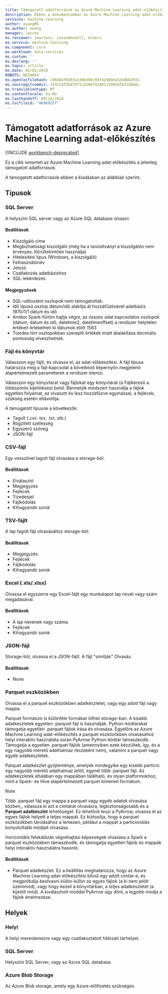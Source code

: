 ```yaml
---
title: Támogatott adatforrások az Azure Machine Learning adat-előkészítési elérhető |} A Microsoft Docs
description: Ebben a dokumentumban az Azure Machine Learning adat-előkészítési érhető el a támogatott adatforrások teljes listája.
services: machine-learning
author: euangMS
ms.author: euang
manager: lanceo
ms.reviewer: jmartens, jasonwhowell, mldocs
ms.service: machine-learning
ms.component: core
ms.workload: data-services
ms.custom: ''
ms.devlang: ''
ms.topic: article
ms.date: 02/01/2018
ROBOTS: NOINDEX
ms.openlocfilehash: c4686bf01031e30bd9dc94f42d80da524db82931
ms.sourcegitcommit: 32d218f5bd74f1cd106f4248115985df631d0a8c
ms.translationtype: MT
ms.contentlocale: hu-HU
ms.lasthandoff: 09/24/2018
ms.locfileid: "46969257"
---
```

# <a name="supported-data-sources-for-azure-machine-learning-data-preparation"></a>Támogatott adatforrások az Azure Machine Learning adat-előkészítés 

[!INCLUDE [workbench-deprecated](../../../includes/aml-deprecating-preview-2017.md)] 

Ez a cikk ismerteti az Azure Machine Learning adat-előkészítés a jelenleg támogatott adatforrások.

A támogatott adatforrások ebben a kiadásban az alábbiak szerint.

## <a name="types"></a>Típusok 

### <a name="sql-server"></a>SQL Server
A helyszíni SQL server vagy az Azure SQL database olvasni.

#### <a name="options"></a>Beállítások
- Kiszolgáló címe
- Megbízhatósági kiszolgáló (még ha a tanúsítványt a kiszolgálón nem érvényes. Körültekintően használja)
- Hitelesítési típus (Windows, a kiszolgáló)
- Felhasználónév
- Jelszó
- Csatlakozás adatbázishoz
- SQL-lekérdezés

#### <a name="notes"></a>Megjegyzések
- SQL-változatot oszlopok nem támogatottak.
- Idő típusú oszlop dátum/idő alakítja át hozzáfűzésével adatbázis 1970/1/1 dátum és idő
- Amikor Spark-fürtön hajtja végre, az összes adat kapcsolatos oszlopok (dátum, dátum és idő, datetime2, datetimeoffset) a rendszer helytelen értékeit értékelheti ki dátumok előtt 1583
- Tizedes tört oszlopokban szereplő értékek miatt átalakítása decimális pontosság elveszhetnek.

### <a name="directory-vs-file"></a>Fájl és könyvtár
Válasszon egy fájlt, és olvassa el, az adat-előkészítési. A fájl típusa határozza meg a fájl-kapcsolat a következő képernyőn megjelenő alapértelmezett paraméterek a rendszer elemzi.

Válasszon egy könyvtárat vagy fájlokat egy könyvtárat (a Fájlkereső a többszörös kijelöléses) belül. Bármelyik módszert használja a fájlok egyetlen folyamat, az olvasott és lesz hozzáfűzve egymással, a fejlécek, szükség esetén eltávolítja.

A támogatott típusok a következők:
- Tagolt (.csv .tsv, .txt, stb.)
- Rögzített szélesség
- Egyszerű szöveg
- JSON-fájl

### <a name="csv-file"></a>CSV-fájl
Egy vesszővel tagolt fájl olvasása a storage-ból.

#### <a name="options"></a>Beállítások
- Elválasztó
- Megjegyzés
- Fejlécek
- Tizedesjel
- Fájlkódolás
- Kihagyandó sorok

### <a name="tsv-file"></a>TSV-fájlt
A lap tagolt fájl olvasásához storage-ból.

#### <a name="options"></a>Beállítások
- Megjegyzés
- Fejlécek
- Fájlkódolás
- Kihagyandó sorok

### <a name="excel-xlsxlsx"></a>Excel (.xls/.xlsx)
Olvassa el egyszerre egy Excel-fájlt egy munkalapot lap nevét vagy szám megadásával.

#### <a name="options"></a>Beállítások
- A lap nevének vagy száma
- Fejlécek
- Kihagyandó sorok

### <a name="json-file"></a>JSON-fájl
Storage-ból, olvassa el a JSON-fájlt. A fájl "simítják" Olvasás.

#### <a name="options"></a>Beállítások
- None

### <a name="parquet"></a>Parquet eszközökben
Olvassa el a parquet eszközökben adatkészletet, vagy egy adott fájl vagy mappa.

Parquet formátum is különféle formákat ölthet storage-ban. A kisebb adatkészletek egyetlen .parquet fájl is használják. Python-kódtárakat támogatja egyetlen .parquet fájlok írása és olvasása. Egyelőre az Azure Machine Learning adat-előkészítés a parquet eszközökben olvasásához helyi interaktív használata során PyArrow Python-kódtár támaszkodik. Támogatja a egyetlen .parquet fájlok (amennyiben ezek készültek, így, és a egy nagyobb méretű adathalmaz részeként nem), valamint a parquet vagy egyéb adatkészletek.

Parquet adatkészlet gyűjteménye, amelyek mindegyike egy kisebb partíció egy nagyobb méretű adathalmaz jelöli, egynél több .parquet fájl. Az adatkészletek általában egy mappában található, és olyan platformokhoz, mint a Spark- és Hive alapértelmezett parquet kimeneti formátum.

>[!NOTE]
>Több .parquet fájl egy mappa a parquet vagy egyéb adatok olvasása közben,, válassza ki azt a címtárat olvasásra, legbiztonságosabb és a **Parquet adatkészlet** lehetőséget. Ez lehetővé teszi a PyArrow, olvassa el az egyes fájlok helyett a teljes mappát. Ez biztosítja, hogy a parquet eszközökben tárolásához a lemezen, például a mappát a particionálás bonyolultabb módjait olvasása.

Horizontális felskálázás végrehajtási képességek olvasása a Spark a parquet eszközökben támaszkodik, és támogatja egyetlen fájlok és mappák helyi interaktív használatra hasonló.

#### <a name="options"></a>Beállítások
- Parquet adatkészlet. Ez a beállítás meghatározza, hogy az Azure Machine Learning adat-előkészítési bővül egy adott címtár-e, és megpróbálja beolvasni külön-külön az egyes fájlok (a ki nem jelölt üzemmód), vagy hogy kezeli a könyvtárban, a teljes adatkészletet (a kijelölt mód). A kiválasztott móddal PyArrow úgy dönt, a legjobb módja a fájlok értelmezése.


## <a name="locations"></a>Helyek
### <a name="local"></a>Helyi
A helyi merevlemezre vagy egy csatlakoztatott hálózati tárhelyet.

### <a name="sql-server"></a>SQL Server
Helyszíni SQL Server, vagy az Azure SQL database.

### <a name="azure-blob-storage"></a>Azure Blob Storage
Az Azure Blob storage, amely egy Azure-előfizetés szükséges.

